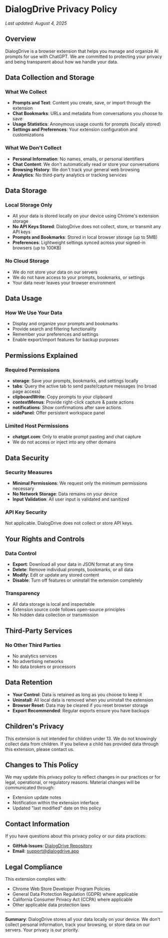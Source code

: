 # DialogDrive Privacy Policy

*Last updated: August 4, 2025*

## Overview

DialogDrive is a browser extension that helps you manage and organize AI prompts for use with ChatGPT. We are committed to protecting your privacy and being transparent about how we handle your data.

## Data Collection and Storage

### What We Collect
- **Prompts and Text**: Content you create, save, or import through the extension
- **Chat Bookmarks**: URLs and metadata from conversations you choose to save
- **Usage Statistics**: Anonymous usage counts for prompts (locally stored)
- **Settings and Preferences**: Your extension configuration and customizations

### What We Don't Collect
- **Personal Information**: No names, emails, or personal identifiers
- **Chat Content**: We don't automatically read or store your conversations
- **Browsing History**: We don't track your general web browsing
- **Analytics**: No third-party analytics or tracking services

## Data Storage

### Local Storage Only
- All your data is stored locally on your device using Chrome's extension storage
- **No API Keys Stored**: DialogDrive does not collect, store, or transmit any API keys
- **Prompts and Bookmarks**: Stored in local browser storage (up to 5MB)
- **Preferences**: Lightweight settings synced across your signed-in browsers (up to 100KB)

### No Cloud Storage
- We do not store your data on our servers
- We do not have access to your prompts, bookmarks, or settings
- Your data never leaves your browser environment

## Data Usage

### How We Use Your Data
- Display and organize your prompts and bookmarks
- Provide search and filtering functionality
- Remember your preferences and settings
- Enable export/import features for backup purposes

## Permissions Explained

### Required Permissions
- **storage**: Save your prompts, bookmarks, and settings locally
- **tabs**: Query the active tab to send paste/capture messages (no broad page access)
- **clipboardWrite**: Copy prompts to your clipboard
- **contextMenus**: Provide right-click capture & paste actions
- **notifications**: Show confirmations after save actions
- **sidePanel**: Offer persistent workspace panel

### Limited Host Permissions
- **chatgpt.com**: Only to enable prompt pasting and chat capture
- We do not access or inject into any other domains

## Data Security

### Security Measures
- **Minimal Permissions**: We request only the minimum permissions necessary
- **No Network Storage**: Data remains on your device
- **Input Validation**: All user input is validated and sanitized

### API Key Security
Not applicable. DialogDrive does not collect or store API keys.

## Your Rights and Controls

### Data Control
- **Export**: Download all your data in JSON format at any time
- **Delete**: Remove individual prompts, bookmarks, or all data
- **Modify**: Edit or update any stored content
- **Disable**: Turn off features or uninstall the extension completely

### Transparency
- All data storage is local and inspectable
- Extension source code follows open-source principles
- No hidden data collection or transmission

## Third-Party Services

### No Other Third Parties
- No analytics services
- No advertising networks
- No data brokers or processors

## Data Retention

- **Your Control**: Data is retained as long as you choose to keep it
- **Uninstall**: All local data is removed when you uninstall the extension
- **Browser Reset**: Data may be cleared if you reset browser storage
- **Export Recommended**: Regular exports ensure you have backups

## Children's Privacy

This extension is not intended for children under 13. We do not knowingly collect data from children. If you believe a child has provided data through this extension, please contact us.

## Changes to This Policy

We may update this privacy policy to reflect changes in our practices or for legal, operational, or regulatory reasons. Material changes will be communicated through:
- Extension update notes
- Notification within the extension interface
- Updated "last modified" date on this policy

## Contact Information

If you have questions about this privacy policy or our data practices:

- **GitHub Issues**: [DialogDrive Repository](https://github.com/Nikolai-E/DialogDrive/issues)
- **Email**: support@dialogdrive.app

## Legal Compliance

This extension complies with:
- Chrome Web Store Developer Program Policies
- General Data Protection Regulation (GDPR) where applicable
- California Consumer Privacy Act (CCPA) where applicable
- Other applicable data protection laws

---

**Summary**: DialogDrive stores all your data locally on your device. We don't collect personal information, track your browsing, or store data on our servers. Your privacy is our priority.
